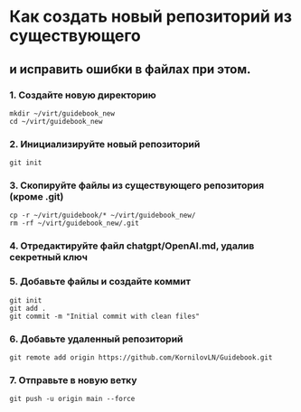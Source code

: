 # Как создать новый репозиторий из существующего
## и исправить ошибки в файлах при этом.

### 1. Создайте новую директорию
```
mkdir ~/virt/guidebook_new
cd ~/virt/guidebook_new
```
### 2. Инициализируйте новый репозиторий
```
git init
```
### 3. Скопируйте файлы из существующего репозитория (кроме .git)
```
cp -r ~/virt/guidebook/* ~/virt/guidebook_new/
rm -rf ~/virt/guidebook_new/.git
```
### 4. Отредактируйте файл chatgpt/OpenAI.md, удалив секретный ключ

### 5. Добавьте файлы и создайте коммит
```
git init
git add .
git commit -m "Initial commit with clean files"
```
### 6. Добавьте удаленный репозиторий
```
git remote add origin https://github.com/KornilovLN/Guidebook.git
```
### 7. Отправьте в новую ветку
```
git push -u origin main --force
```